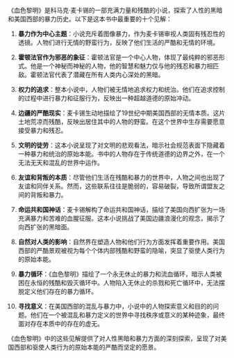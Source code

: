 《血色黎明》是科马克·麦卡锡的一部充满力量和残酷的小说，探索了人性的黑暗和美国西部的暴力历史。以下是这本书中最重要的十个见解：

1. **暴力作为中心主题**：小说充斥着图像暴力，作为麦卡锡审视人类固有残忍性的透镜。人物们进行无情的野蛮行为，反映了他们生活的严酷和无情的环境。

2. **霍顿法官作为邪恶的象征**：霍顿法官是一个中心人物，体现了最纯粹的邪恶形式。他是一个神秘而神秘的人物，他的智慧和魅力仅与他的残忍和暴力相匹敌。霍顿法官代表了潜藏在所有人类内心深处的黑暗。

3. **权力的追求**：整本小说中，人物们被无情地追求权力和统治。他们在追求控制的过程中进行暴力和征服行为，反映出一种超越道德的原始冲动。

4. **边疆的严酷现实**：麦卡锡生动地描绘了19世纪中期美国西部的无情本质。这片土地荒凉而残酷，反映出居住其中的人物的野蛮。在这个世界中生存需要愿意接受暴力和残忍。

5. **文明的徒劳**：这本小说呈现了对文明的悲观看法，暗示社会规范表面下隐藏着一种暴力和统治的原始本能。书中的人物存在于传统道德的边界之外，在一个无法无天和混乱的世界中运作。

6. **友谊和背叛的本质**：尽管他们生活在残酷和暴力的世界中，人物之间也出现了友谊和同伴关系。然而，这些联系往往是脆弱的，容易破裂，导致所谓盟友之间的背叛和暴力。

7. **命运共和国神话**：麦卡锡解构了命运共和国神话，描绘了美国向西扩张为一场充满暴力和苦难的血腥征服。这本小说挑战了美国边疆浪漫化的观念，揭示了向西扩张的黑暗面。

8. **自然对人类的影响**：自然界在塑造人物和他们行为方面发挥着重要作用。美国西部的严酷景观被视为每个个体内部残酷和野蛮的隐喻，突显了驱使人类行为的原始本能。

9. **暴力循环**：《血色黎明》描绘了一个永无休止的暴力和流血循环，暗示人类被困在永恒的残酷和毁灭循环中。人物陷入无休止的杀戮和死亡循环中，无法摆脱定义他们存在的暴力循环。

10. **寻找意义**：在美国西部的混乱与暴力中，小说中的人物探索意义和目的的问题。他们在一个被混乱和暴力定义的世界中寻找秩序或意义的某种迹象，最终面对存在本质中的存在的虚无。

《血色黎明》中的这些见解提供了对人性黑暗和暴力方面的深刻探索，呈现了对美国西部和驱使人类行为的原始本能的严酷而坚定的愿景。